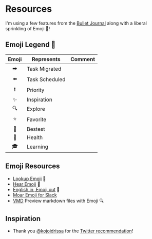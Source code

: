 # Resources

I'm using a few features from the [Bullet Journal](http://bulletjournal.com/get-started/) along with a liberal sprinkling of Emoji :tada:!

## Emoji Legend :round_pushpin:

Emoji | Represents | Comment
:---: | --- | ---
:arrow_right: | Task Migrated |
:arrow_left: | Task Scheduled |
:exclamation: | Priority |
:sparkles: | Inspiration |
:mag: | Explore |
:star: | Favorite |
:star2: | Bestest |
:hospital: | Health |
:mortar_board: | Learning |

## Emoji Resources

- [Lookup Emoji](http://www.emoji-cheat-sheet.com/) :see_no_evil:
- [Hear Emoji](http://sandbox.thewikies.com/emotiread/) :hear_no_evil:
- [English in, Emoji out](http://meowni.ca/emoji-translate/) :speak_no_evil:
- [Moar Emoji for Slack](http://slackmojis.com/)
- [VMD](https://github.com/yoshuawuyts/vmd) Preview markdown files with Emoji :mag:

## Inspiration

- Thank you [@kojoidrissa](https://github.com/kojoidrissa) for the [Twitter recommendation](https://twitter.com/webology/status/701118226801889280)!
